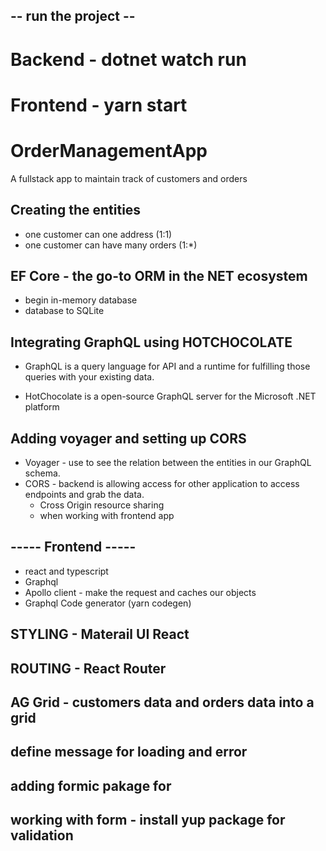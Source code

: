 ## -- run the project --

# Backend  - dotnet watch run

# Frontend - yarn start

# OrderManagementApp

A fullstack app to maintain track of customers and orders

## Creating the entities

- one customer can one address (1:1)
- one customer can have many orders (1:\*)

## EF Core - the go-to ORM in the NET ecosystem

- begin in-memory database
- database to SQLite

## Integrating GraphQL using HOTCHOCOLATE

- GraphQL is a query language for API and a runtime for fulfilling those queries with your existing data.

- HotChocolate is a open-source GraphQL server for the Microsoft .NET platform

## Adding voyager and setting up CORS

- Voyager - use to see the relation between the entities in our GraphQL schema.
- CORS - backend is allowing access for other application to access endpoints and grab the data.
  - Cross Origin resource sharing
  - when working with frontend app

## ----- Frontend -----

- react and typescript
- Graphql
- Apollo client - make the request and caches our objects
- Graphql Code generator (yarn codegen)


## STYLING - Materail UI React


## ROUTING - React Router


## AG Grid - customers data and orders data into a grid 

## define message for loading and error

## adding formic pakage for 

## working with form - install yup package for validation
